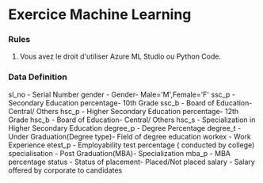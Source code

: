 # Exercice Machine Learning

### Rules
1. Vous avez le droit d'utiliser Azure ML Studio ou Python Code.



### Data Definition
sl_no - Serial Number
gender - Gender- Male='M',Female='F'
ssc_p - Secondary Education percentage- 10th Grade
ssc_b - Board of Education- Central/ Others
hsc_p - Higher Secondary Education percentage- 12th Grade
hsc_b - Board of Education- Central/ Others
hsc_s - Specialization in Higher Secondary Education
degree_p - Degree Percentage
degree_t - Under Graduation(Degree type)- Field of degree education
workex - Work Experience
etest_p - Employability test percentage ( conducted by college)
specialisation - Post Graduation(MBA)- Specialization
mba_p - MBA percentage
status - Status of placement- Placed/Not placed
salary - Salary offered by corporate to candidates

